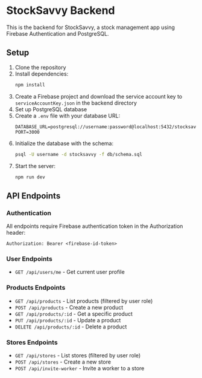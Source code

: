
# StockSavvy Backend

This is the backend for StockSavvy, a stock management app using Firebase Authentication and PostgreSQL.

## Setup

1. Clone the repository
2. Install dependencies:
   ```bash
   npm install
   ```
3. Create a Firebase project and download the service account key to `serviceAccountKey.json` in the backend directory
4. Set up PostgreSQL database
5. Create a `.env` file with your database URL:
   ```
   DATABASE_URL=postgresql://username:password@localhost:5432/stocksavvy
   PORT=3000
   ```
6. Initialize the database with the schema:
   ```bash
   psql -U username -d stocksavvy -f db/schema.sql
   ```
7. Start the server:
   ```bash
   npm run dev
   ```

## API Endpoints

### Authentication
All endpoints require Firebase authentication token in the Authorization header:
```
Authorization: Bearer <firebase-id-token>
```

### User Endpoints
- `GET /api/users/me` - Get current user profile

### Products Endpoints
- `GET /api/products` - List products (filtered by user role)
- `POST /api/products` - Create a new product
- `GET /api/products/:id` - Get a specific product
- `PUT /api/products/:id` - Update a product
- `DELETE /api/products/:id` - Delete a product

### Stores Endpoints
- `GET /api/stores` - List stores (filtered by user role)
- `POST /api/stores` - Create a new store
- `POST /api/invite-worker` - Invite a worker to a store
